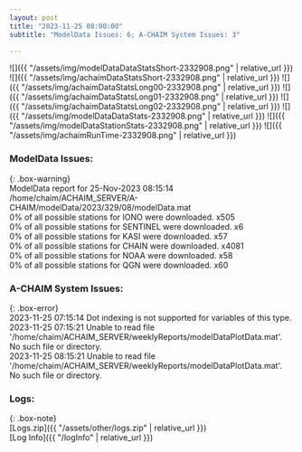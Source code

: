 ```yaml
---
layout: post
title: "2023-11-25 08:00:00"
subtitle: "ModelData Issues: 6; A-CHAIM System Issues: 3"

---
```


![]({{ "/assets/img/modelDataDataStatsShort-2332908.png" | relative_url }})
![]({{ "/assets/img/achaimDataStatsShort-2332908.png" | relative_url }})
![]({{ "/assets/img/achaimDataStatsLong00-2332908.png" | relative_url }})
![]({{ "/assets/img/achaimDataStatsLong01-2332908.png" | relative_url }})
![]({{ "/assets/img/achaimDataStatsLong02-2332908.png" | relative_url }})
![]({{ "/assets/img/modelDataDataStats-2332908.png" | relative_url }})
![]({{ "/assets/img/modelDataStationStats-2332908.png" | relative_url }})
![]({{ "/assets/img/achaimRunTime-2332908.png" | relative_url }})


### ModelData Issues:  
  
{: .box-warning}  
 ModelData report for 25-Nov-2023 08:15:14   
 /home/chaim/ACHAIM_SERVER/A-CHAIM/modelData/2023/329/08/modelData.mat   
 0% of all possible stations for IONO were downloaded. x505   
 0% of all possible stations for SENTINEL were downloaded. x6   
 0% of all possible stations for KASI were downloaded. x57   
 0% of all possible stations for CHAIN were downloaded. x4081   
 0% of all possible stations for NOAA were downloaded. x58   
 0% of all possible stations for QGN were downloaded. x60   
  
### A-CHAIM System Issues:  
  
{: .box-error}  
2023-11-25 07:15:14 Dot indexing is not supported for variables of this type.  
2023-11-25 07:15:21 Unable to read file '/home/chaim/ACHAIM_SERVER/weeklyReports/modelDataPlotData.mat'. No such file or directory.  
2023-11-25 08:15:21 Unable to read file '/home/chaim/ACHAIM_SERVER/weeklyReports/modelDataPlotData.mat'. No such file or directory.  

### Logs:  
  
{: .box-note}  
[Logs.zip]({{ "/assets/other/logs.zip" | relative_url }})  
[Log Info]({{ "/logInfo" | relative_url }})  
